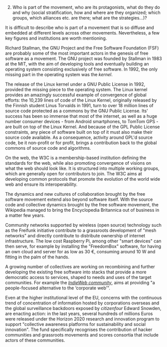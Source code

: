 2. Who is part of the movement, who are its protagonists, what do they do and why (social stratification, how and where are they organized; which groups, which alliances etc. are there; what are the strategies...)?

It is difficult to describe who is part of a movement that is so diffuse and embedded at different levels across other movements. Nevertheless, a few key figures and institutions are worth mentioning.

Richard Stallman, the GNU Project and the Free Software Foundation (FSF) are probably some of the most important actors in the genesis of free software as a movement. The GNU project was founded by Stallman in 1983 at the MIT, with the aim of developing tools and eventually building an operating system consisting exclusively of free software. In 1992, the only missing part in the operating system was the *kernel*. 

The release of the Linux kernel under a GNU Public License in 1992, provided the missing piece to the operating system. The Linux kernel provides an amazingly successful example of convergence of global efforts: the 10,239 lines of code of the Linux Kernel, originally released by the Finnish student Linus Torvalds in 1991, turn to over 18 million lines of source code protected as a commons by the GNU Public License. Its' success has been so immense that most of the internet, as well as a huge number consumer devices - from Android smartphones, to TomTom GPS - are built on top of the Linux Kernel. And because of the GPL Public License constraints, any piece of software built on top of it must also make their source code available. As a consequence, activity around GPL'd source code, be it non-profit or for profit, brings a contribution back to the global commons of source code and algorithms.

On the web, the W3C is a membership-based institution defining the standards for the web, while also promoting convergence of visions on what the web should look like. It is structured into multiple working groups, which are generally open for contributors to join.  The W3C aims at developing common protocols that promote the evolution of the world wide web and ensure its interoperability.

The dynamics and new cultures of collaboration brought by the free software movement extend also beyond software itself. With the source code and collective dynamics brought by the free software movement, the Wikipedia managed to bring the Encyclopedia Britannica out of business in a matter few years.

Community networks supported by wireless (open source) technology such as the Freifunk initiative contribute to a grassroots development of "mesh networks" and directly contribute to distribute ownership of internet infrastructure. The low cost Raspberry Pi, among other "smart devices" can then serve, for example by installing the "FreedomBox" software, for having an own cloud and server for as low as 30 €, consuming around 10 W and fitting in the palm of the hands.

A growing number of collectives are working on recombining and further developing the existing free software into stacks that provide a more democratic access to services, shaped to needs and uses of the target communities. For example the *[IndieWeb community](https://indiewebcamp.com/)*, aims at providing "a people-focused alternative to the ‘corporate web’".

Even at the higher institutional level of the EU, concerns with the continuous trend of concentration of information hosted by corporations overseas and the global surveillance backdoors exposed by *citizenfour* Edward Snowden, are enacting action: in the last years, several hundreds of millions Euros were released under the Horizon 2020 research and innovation program to support "collective awareness platforms for sustainability and social innovation". The fund specifically recognises the contribution of hacker communities and grassroots movements and scores consortia that include actors of these communities. 
